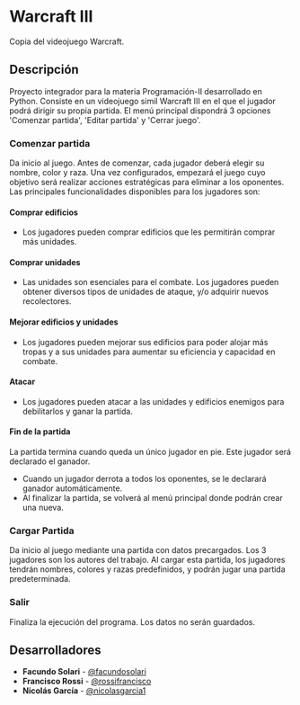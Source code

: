# Warcraft III

Copia del videojuego Warcraft.

## Descripción

Proyecto integrador para la materia Programación-II desarrollado en Python. Consiste en un videojuego simil Warcraft III en el que el jugador podrá dirigir su propia partida. El menú principal dispondrá 3 opciones 'Comenzar partida', 'Editar partida' y 'Cerrar juego'.

### Comenzar partida

Da inicio al juego. Antes de comenzar, cada jugador deberá elegir su nombre, color y raza. Una vez configurados, empezará el juego cuyo objetivo será realizar acciones estratégicas para eliminar a los oponentes. Las principales funcionalidades disponibles para los jugadores son:

#### Comprar edificios
- Los jugadores pueden comprar edificios que les permitirán comprar más unidades.

#### Comprar unidades
- Las unidades son esenciales para el combate. Los jugadores pueden obtener diversos tipos de unidades de ataque, y/o adquirir nuevos recolectores.

#### Mejorar edificios y unidades
- Los jugadores pueden mejorar sus edificios para poder alojar más tropas y a sus unidades para aumentar su eficiencia y capacidad en combate.

#### Atacar
- Los jugadores pueden atacar a las unidades y edificios enemigos para debilitarlos y ganar la partida.

#### Fin de la partida
La partida termina cuando queda un único jugador en pie. Este jugador será declarado el ganador.

- Cuando un jugador derrota a todos los oponentes, se le declarará ganador automáticamente.
- Al finalizar la partida, se volverá al menú principal donde podrán crear una nueva.

### Cargar Partida

Da inicio al juego mediante una partida con datos precargados. Los 3 jugadores son los autores del trabajo. Al cargar esta partida, los jugadores tendrán nombres, colores y razas predefinidos, y podrán jugar una partida predeterminada.

### Salir

Finaliza la ejecución del programa. Los datos no serán guardados.

## Desarrolladores

- **Facundo Solari** - [@facundosolari](https://github.com/facundosolari)
- **Francisco Rossi** - [@rossifrancisco](https://github.com/rossifrancisco)
- **Nicolás García** - [@nicolasgarcia1](https://github.com/nicolasgarcia1)